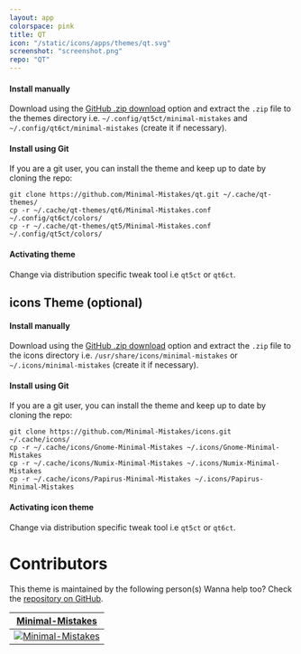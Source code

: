 ```yaml
---
layout: app
colorspace: pink
title: QT
icon: "/static/icons/apps/themes/qt.svg"
screenshot: "screenshot.png"
repo: "QT"
---
```


#### Install manually

Download using the [GitHub .zip download](https://github.com/minimal-mistakes/qt/archive/main.zip) option and extract the `.zip` file to the themes directory i.e. `~/.config/qt5ct/minimal-mistakes` and `~/.config/qt6ct/minimal-mistakes` (create it if necessary).

#### Install using Git

If you are a git user, you can install the theme and keep up to date by cloning the repo:

```
git clone https://github.com/Minimal-Mistakes/qt.git ~/.cache/qt-themes/
cp -r ~/.cache/qt-themes/qt6/Minimal-Mistakes.conf ~/.config/qt6ct/colors/
cp -r ~/.cache/qt-themes/qt5/Minimal-Mistakes.conf ~/.config/qt5ct/colors/
```

#### Activating theme

Change via distribution specific tweak tool i.e `qt5ct` or `qt6ct`.

## icons Theme (optional)

#### Install manually

Download using the [GitHub .zip download](https://github.com/minimal-mistakes/icons/archive/main.zip) option and extract the `.zip` file to the icons directory i.e. `/usr/share/icons/minimal-mistakes` or `~/.icons/minimal-mistakes` (create it if necessary).

#### Install using Git

If you are a git user, you can install the theme and keep up to date by cloning the repo:

```
git clone https://github.com/Minimal-Mistakes/icons.git ~/.cache/icons/
cp -r ~/.cache/icons/Gnome-Minimal-Mistakes ~/.icons/Gnome-Minimal-Mistakes
cp -r ~/.cache/icons/Numix-Minimal-Mistakes ~/.icons/Numix-Minimal-Mistakes
cp -r ~/.cache/icons/Papirus-Minimal-Mistakes ~/.icons/Papirus-Minimal-Mistakes
```

#### Activating icon theme

Change via distribution specific tweak tool i.e `qt5ct` or `qt6ct`.

# Contributors

This theme is maintained by the following person(s) Wanna help too? Check the [repository on GitHub](https://github.com/minimal-mistakes/qt/graphs/contributors).

| [Minimal-Mistakes](https://github.com/Minimal-Mistakes)                                                            |
| ------------------------------------------------------------------------------------------------------------------ |
| [![Minimal-Mistakes](https://avatars.githubusercontent.com/u/99121492?s=125)](https://github.com/Minimal-Mistakes) |
